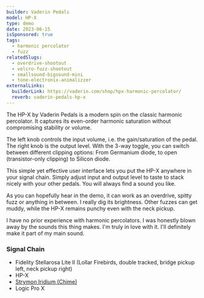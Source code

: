```yaml
---
builder: Vaderin Pedals
model: HP-X
type: demo
date: 2023-06-15
isSponsored: true
tags:
  - harmonic percolator
  - fuzz
relatedSlugs:
  - overdrive-shootout
  - velcro-fuzz-shootout
  - smallsound-bigsound-mini
  - tone-electronix-animalizzer
externalLinks:
  builderLink: https://vaderin.com/shop/hpx-harmonic-percolator/
  reverb: vaderin-pedals-hp-x
---
```


The HP-X by Vaderin Pedals is a modern spin on the classic harmonic percolator. It captures its even-order harmonic saturation without compromising stability or volume.

The left knob controls the input volume, i.e. the gain/saturation of the pedal. The right knob is the output level. With the 3-way toggle, you can switch between different clipping options: From Germanium diode, to open (transistor-only clipping) to Silicon diode.

This simple yet effective user interface lets you put the HP-X anywhere in your signal chain. Simply adjust input and output level to taste to stack nicely with your other pedals. You will always find a sound you like.

As you can hopefully hear in the demo, it can work as an overdrive, spitty fuzz or anything in between. I really dig its brightness. Other fuzzes can get muddy, while the HP-X remains punchy even with the neck pickup.

I have no prior experience with harmonic percolators. I was honestly blown away by the sounds this thing makes. I'm truly in love with it. I'll definitely make it part of my main sound.

### Signal Chain

- Fidelity Stellarosa Lite II (Lollar Firebirds, double tracked, bridge pickup left, neck pickup right)
- HP-X
- [Strymon Iridium (Chime)](/demos/strymon-iridium)
- Logic Pro X
